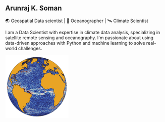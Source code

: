 ## Arunraj K. Soman

:earth_asia: Geospatial Data scientist | :ocean: Oceanographer | :artificial_satellite: Climate Scientist

I am a Data Scientist with expertise in climate data analysis, specializing in satellite remote sensing and oceanography. I'm passionate about using data-driven approaches with Python and machine learning to solve real-world challenges.

<img src="cover_page.jpg" alt="Local Image" width="200"/>

<!-- ![Getting Started](cover_page.jpg) -->


<!--
**arunrajks/arunrajks** is a ✨ _special_ ✨ repository because its `README.md` (this file) appears on your GitHub profile.

Here are some ideas to get you started:

- 🔭 I’m currently working on ...
- 🌱 I’m currently learning ...
- 👯 I’m looking to collaborate on ...
- 🤔 I’m looking for help with ...
- 💬 Ask me about ...
- 📫 How to reach me: ...
- 😄 Pronouns: ...
- ⚡ Fun fact: ...
-->
